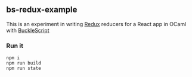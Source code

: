 ## bs-redux-example

This is an experiment in writing [Redux](http://redux.js.org/) reducers for a React app in OCaml with [BuckleScript](https://github.com/bucklescript/bucklescript)

### Run it

```
npm i
npm run build
npm run state
```
